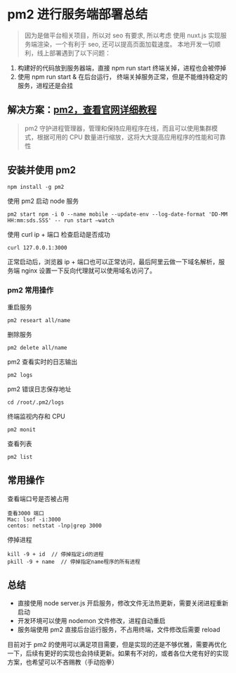 # pm2 进行服务端部署总结

> 因为是做平台相关项目，所以对 seo 有要求, 所以考虑 使用 nuxt.js 实现服务端渲染，一个有利于 seo, 还可以提高页面加载速度。
> 本地开发一切顺利，线上部署遇到了以下问题：

1. 构建好的代码放到服务器端，直接 npm run start 终端关掉，进程也会被停掉
2. 使用 npm run start & 在后台运行， 终端关掉服务正常，但是不能维持稳定的服务，进程还是会挂

## 解决方案：[pm2，查看官网详细教程](https://pm2.keymetrics.io/)

> pm2 守护进程管理器，管理和保持应用程序在线，而且可以使用集群模式，根据可用的 CPU 数量进行缩放，这将大大提高应用程序的性能和可靠性

## 安装并使用 pm2

```
npm install -g pm2
```

使用 pm2 启动 node 服务

```
pm2 start npm -i 0 --name mobile --update-env --log-date-format 'DD-MM HH:mm:sds.SSS' -- run start —watch
```

使用 curl ip + 端口 检查启动是否成功

```
curl 127.0.0.1:3000
```

正常启动后，浏览器 ip + 端口也可以正常访问，最后阿里云做一下域名解析，服务端 nginx 设置一下反向代理就可以使用域名访问了。

### pm2 常用操作

重启服务

```
pm2 researt all/name
```

删除服务

```
pm2 delete all/name
```

pm2 查看实时的日志输出

```
pm2 logs
```

pm2 错误日志保存地址

```
cd /root/.pm2/logs
```

终端监视内存和 CPU

```
pm2 monit
```

查看列表

```
pm2 list
```

## 常用操作

查看端口号是否被占用

```
查看3000 端口
Mac: lsof -i:3000
centos: netstat -lnp|grep 3000
```

停掉进程

```
kill -9 + id  // 停掉指定id的进程
pkill -9 + name  // 停掉指定name程序的所有进程
```

## 总结

- 直接使用 node server.js 开启服务，修改文件无法热更新，需要关闭进程重新启动
- 开发环境可以使用 nodemon 文件修改，进程自动重启
- 服务端使用 pm2 直接后台运行服务，不占用终端，文件修改后需要 reload

目前对于 pm2 的使用可以满足项目需要，但是实现的还是不够优雅，需要再优化一下，后续有更好的实现也会持续更新。如果有不对的，或者各位大佬有好的实现方案，也希望可以不吝赐教（手动抱拳）
